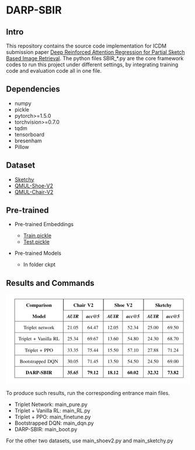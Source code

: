 # DARP-SBIR
## Intro
This repository contains the source code implementation for ICDM submission paper [Deep Reinforced Attention Regression for Partial Sketch Based Image Retrieval](https://drive.google.com/file/d/1IRC_8Wuhfs0-oVSY0AkfySOAJoVa3Wrp/view?usp=sharing).
The python files SBIR_*.py are the core framework codes to run this project under different settings, by integrating training code and evaluation code all in one file.

## Dependencies
+ numpy
+ pickle
+ pytorch>=1.5.0
+ torchvision>=0.7.0
+ tqdm
+ tensorboard
+ bresenham
+ Pillow

## Dataset
+ [Sketchy](https://sketchy.eye.gatech.edu)
+ [QMUL-Shoe-V2](http://sketchx.eecs.qmul.ac.uk/downloads/)
+ [QMUL-Chair-V2](http://sketchx.eecs.qmul.ac.uk/downloads/)

## Pre-trained
+ Pre-trained Embeddings
   + [Train.pickle](https://drive.google.com/file/d/1r31g97k3OHfOqUMAKSmELiXQ0wLVCZYZ/view?usp=sharing)
   + [Test.pickle](https://drive.google.com/file/d/1JcjaPC2WyhuxZeaihh5PcGwMCJTPfDs9/view?usp=sharing)
   
+ Pre-trained Models
   + In folder ckpt
   
## Results and Commands
![Result](pics/result_table.png)

To produce such results, run the corresponding entrance main files.
+ Triplet Network: main_pure.py
+ Triplet + Vanilla RL: main_RL.py
+ Triplet + PPO: main_finetune.py
+ Bootstrapped DQN: main_dqn.py
+ DARP-SBIR: main_boot.py

For the other two datasets, use main_shoev2.py and main_sketchy.py
